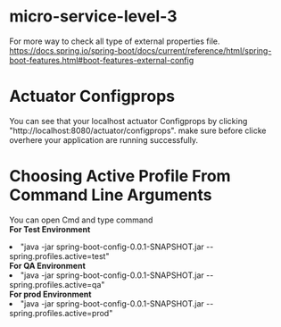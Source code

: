 # micro-service-level-3
For more way to check all type of external properties file. https://docs.spring.io/spring-boot/docs/current/reference/html/spring-boot-features.html#boot-features-external-config
# Actuator Configprops
You can see that your localhost actuator Configprops by clicking "http://localhost:8080/actuator/configprops". make sure before clicke overhere your application are running successfully. 
# Choosing Active Profile From Command Line Arguments
You can open Cmd and type command<br>
<b>For Test Environment</b>
<li>"java -jar spring-boot-config-0.0.1-SNAPSHOT.jar --spring.profiles.active=test"</li>
<b>For QA Environment</b>
<li>"java -jar spring-boot-config-0.0.1-SNAPSHOT.jar --spring.profiles.active=qa"</li>
<b>For prod Environment</b>
<li>"java -jar spring-boot-config-0.0.1-SNAPSHOT.jar --spring.profiles.active=prod"</li>

